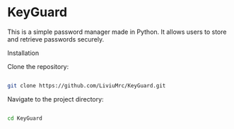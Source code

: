 # KeyGuard
This is a simple password manager made in Python. It allows users to store and retrieve passwords securely.


Installation

Clone the repository:

```bash

git clone https://github.com/LiviuMrc/KeyGuard.git
```

Navigate to the project directory:

```bash

cd KeyGuard
```

